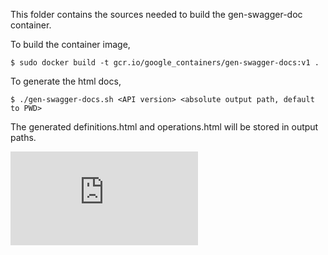 This folder contains the sources needed to build the gen-swagger-doc container.

To build the container image, 

```
$ sudo docker build -t gcr.io/google_containers/gen-swagger-docs:v1 .
```

To generate the html docs,

```
$ ./gen-swagger-docs.sh <API version> <absolute output path, default to PWD>
```

The generated definitions.html and operations.html will be stored in output paths.


[![Analytics](https://kubernetes-site.appspot.com/UA-36037335-10/GitHub/hack/gen-swagger-doc/README.md?pixel)]()
